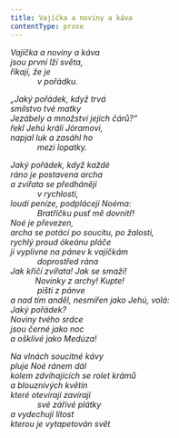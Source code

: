 ```yaml
---
title: Vajíčka a noviny a káva
contentType: prose
---
```


<section>

_Vajíčka a noviny a káva  
jsou první lží světa,  
říkají, že je  
            v pořádku._

</section>

<section>

_„Jaký pořádek, když trvá  
smilstvo tvé matky  
Jezábely a množství jejích čárů?“  
řekl Jehú králi Jóramovi,  
napjal luk a zasáhl ho  
            mezi lopatky._

</section>

<section>

_Jaký pořádek, když každé  
ráno je postavena archa  
a zvířata se předhánějí  
            v rychlosti,  
loudí peníze, podplácejí Noéma:  
            _Bratříčku pusť mě dovnitř!_  
Noé je převezen,  
archa se potácí po soucitu, po žalosti,  
rychlý proud ókeánu pláče  
ji vyplivne na pánev k vajíčkám  
            doprostřed rána  
Jak křičí zvířata! Jak se smaží!  
           _Novinky z archy! Kupte!_  
            piští z pánve  
a nad tím anděl, nesmířen jako Jehú, volá:  
_Jaký pořádek?  
Noviny tvého srdce  
jsou černé jako noc  
a ošklivé jako Medúza!__

</section>

<section>

_Na vlnách soucitné kávy  
pluje Noé ránem dál  
kolem zdvihajících se rolet krámů  
a blouznivých květin  
které otevírají zavírají  
            své zářivé plátky  
a vydechují lítost  
kterou je vytapetován svět_

</section>
